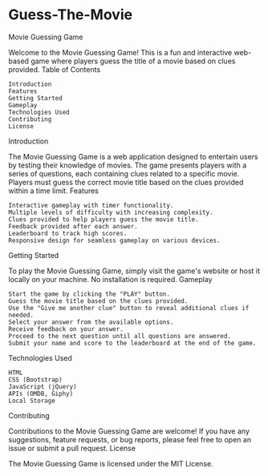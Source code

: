 # Guess-The-Movie

Movie Guessing Game

Welcome to the Movie Guessing Game! This is a fun and interactive web-based game where players guess the title of a movie based on clues provided.
Table of Contents

    Introduction
    Features
    Getting Started
    Gameplay
    Technologies Used
    Contributing
    License

Introduction

The Movie Guessing Game is a web application designed to entertain users by testing their knowledge of movies. The game presents players with a series of questions, each containing clues related to a specific movie. Players must guess the correct movie title based on the clues provided within a time limit.
Features

    Interactive gameplay with timer functionality.
    Multiple levels of difficulty with increasing complexity.
    Clues provided to help players guess the movie title.
    Feedback provided after each answer.
    Leaderboard to track high scores.
    Responsive design for seamless gameplay on various devices.

Getting Started

To play the Movie Guessing Game, simply visit the game's website or host it locally on your machine. No installation is required.
Gameplay

    Start the game by clicking the "PLAY" button.
    Guess the movie title based on the clues provided.
    Use the "Give me another clue" button to reveal additional clues if needed.
    Select your answer from the available options.
    Receive feedback on your answer.
    Proceed to the next question until all questions are answered.
    Submit your name and score to the leaderboard at the end of the game.

Technologies Used

    HTML
    CSS (Bootstrap)
    JavaScript (jQuery)
    APIs (OMDB, Giphy)
    Local Storage

Contributing

Contributions to the Movie Guessing Game are welcome! If you have any suggestions, feature requests, or bug reports, please feel free to open an issue or submit a pull request.
License

The Movie Guessing Game is licensed under the MIT License.